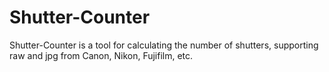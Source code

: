 # Shutter-Counter
Shutter-Counter is a tool for calculating the number of shutters, supporting raw and jpg from Canon, Nikon, Fujifilm, etc.
